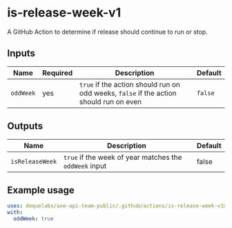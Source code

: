 # is-release-week-v1

A GitHub Action to determine if release should continue to run or stop.

## Inputs

| Name      | Required | Description                                                                            | Default |
| --------- | -------- | -------------------------------------------------------------------------------------- | ------- |
| `oddWeek` | yes      | `true` if the action should run on odd weeks, `false` if the action should run on even | `false` |

## Outputs

| Name            | Description                                            | Default |
| --------------- | ------------------------------------------------------ | ------- |
| `isReleaseWeek` | `true` if the week of year matches the `oddWeek` input | false   |

## Example usage

```yaml
uses: dequelabs/axe-api-team-public/.github/actions/is-release-week-v1@main
with:
  oddWeek: true
```
